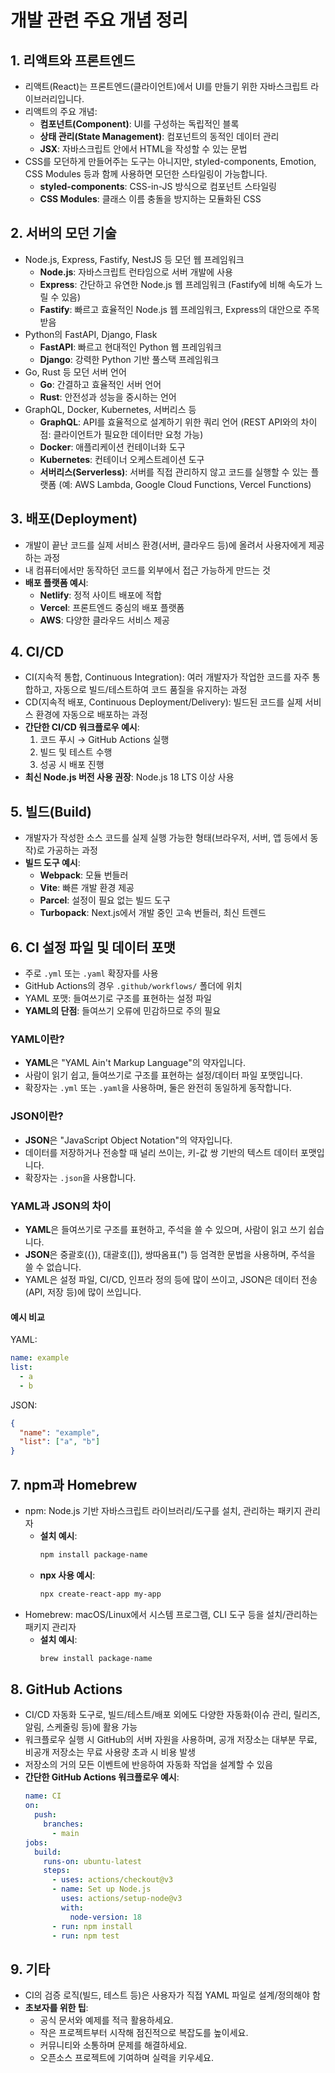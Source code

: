 # 개발 관련 주요 개념 정리

## 1. 리액트와 프론트엔드
- 리액트(React)는 프론트엔드(클라이언트)에서 UI를 만들기 위한 자바스크립트 라이브러리입니다.
- 리액트의 주요 개념:
  - **컴포넌트(Component)**: UI를 구성하는 독립적인 블록
  - **상태 관리(State Management)**: 컴포넌트의 동적인 데이터 관리
  - **JSX**: 자바스크립트 안에서 HTML을 작성할 수 있는 문법
- CSS를 모던하게 만들어주는 도구는 아니지만, styled-components, Emotion, CSS Modules 등과 함께 사용하면 모던한 스타일링이 가능합니다.
  - **styled-components**: CSS-in-JS 방식으로 컴포넌트 스타일링
  - **CSS Modules**: 클래스 이름 충돌을 방지하는 모듈화된 CSS

## 2. 서버의 모던 기술
- Node.js, Express, Fastify, NestJS 등 모던 웹 프레임워크
  - **Node.js**: 자바스크립트 런타임으로 서버 개발에 사용
  - **Express**: 간단하고 유연한 Node.js 웹 프레임워크 (Fastify에 비해 속도가 느릴 수 있음)
  - **Fastify**: 빠르고 효율적인 Node.js 웹 프레임워크, Express의 대안으로 주목받음
- Python의 FastAPI, Django, Flask
  - **FastAPI**: 빠르고 현대적인 Python 웹 프레임워크
  - **Django**: 강력한 Python 기반 풀스택 프레임워크
- Go, Rust 등 모던 서버 언어
  - **Go**: 간결하고 효율적인 서버 언어
  - **Rust**: 안전성과 성능을 중시하는 언어
- GraphQL, Docker, Kubernetes, 서버리스 등
  - **GraphQL**: API를 효율적으로 설계하기 위한 쿼리 언어 (REST API와의 차이점: 클라이언트가 필요한 데이터만 요청 가능)
  - **Docker**: 애플리케이션 컨테이너화 도구
  - **Kubernetes**: 컨테이너 오케스트레이션 도구
  - **서버리스(Serverless)**: 서버를 직접 관리하지 않고 코드를 실행할 수 있는 플랫폼 (예: AWS Lambda, Google Cloud Functions, Vercel Functions)

## 3. 배포(Deployment)
- 개발이 끝난 코드를 실제 서비스 환경(서버, 클라우드 등)에 올려서 사용자에게 제공하는 과정
- 내 컴퓨터에서만 동작하던 코드를 외부에서 접근 가능하게 만드는 것
- **배포 플랫폼 예시**:
  - **Netlify**: 정적 사이트 배포에 적합
  - **Vercel**: 프론트엔드 중심의 배포 플랫폼
  - **AWS**: 다양한 클라우드 서비스 제공

## 4. CI/CD
- CI(지속적 통합, Continuous Integration): 여러 개발자가 작업한 코드를 자주 통합하고, 자동으로 빌드/테스트하여 코드 품질을 유지하는 과정
- CD(지속적 배포, Continuous Deployment/Delivery): 빌드된 코드를 실제 서비스 환경에 자동으로 배포하는 과정
- **간단한 CI/CD 워크플로우 예시**:
  1. 코드 푸시 → GitHub Actions 실행
  2. 빌드 및 테스트 수행
  3. 성공 시 배포 진행
- **최신 Node.js 버전 사용 권장**: Node.js 18 LTS 이상 사용

## 5. 빌드(Build)
- 개발자가 작성한 소스 코드를 실제 실행 가능한 형태(브라우저, 서버, 앱 등에서 동작)로 가공하는 과정
- **빌드 도구 예시**:
  - **Webpack**: 모듈 번들러
  - **Vite**: 빠른 개발 환경 제공
  - **Parcel**: 설정이 필요 없는 빌드 도구
  - **Turbopack**: Next.js에서 개발 중인 고속 번들러, 최신 트렌드

## 6. CI 설정 파일 및 데이터 포맷
- 주로 `.yml` 또는 `.yaml` 확장자를 사용
- GitHub Actions의 경우 `.github/workflows/` 폴더에 위치
- YAML 포맷: 들여쓰기로 구조를 표현하는 설정 파일
- **YAML의 단점**: 들여쓰기 오류에 민감하므로 주의 필요

### YAML이란?
- **YAML**은 "YAML Ain't Markup Language"의 약자입니다.
- 사람이 읽기 쉽고, 들여쓰기로 구조를 표현하는 설정/데이터 파일 포맷입니다.
- 확장자는 `.yml` 또는 `.yaml`을 사용하며, 둘은 완전히 동일하게 동작합니다.

### JSON이란?
- **JSON**은 "JavaScript Object Notation"의 약자입니다.
- 데이터를 저장하거나 전송할 때 널리 쓰이는, 키-값 쌍 기반의 텍스트 데이터 포맷입니다.
- 확장자는 `.json`을 사용합니다.

### YAML과 JSON의 차이
- **YAML**은 들여쓰기로 구조를 표현하고, 주석을 쓸 수 있으며, 사람이 읽고 쓰기 쉽습니다.
- **JSON**은 중괄호({}), 대괄호([]), 쌍따옴표(") 등 엄격한 문법을 사용하며, 주석을 쓸 수 없습니다.
- YAML은 설정 파일, CI/CD, 인프라 정의 등에 많이 쓰이고, JSON은 데이터 전송(API, 저장 등)에 많이 쓰입니다.

#### 예시 비교
YAML:
```yaml
name: example
list:
  - a
  - b
```
JSON:
```json
{
  "name": "example",
  "list": ["a", "b"]
}
```
## 7. npm과 Homebrew
- npm: Node.js 기반 자바스크립트 라이브러리/도구를 설치, 관리하는 패키지 관리자
  - **설치 예시**:
    ```bash
    npm install package-name
    ```
  - **npx 사용 예시**:
    ```bash
    npx create-react-app my-app
    ```
- Homebrew: macOS/Linux에서 시스템 프로그램, CLI 도구 등을 설치/관리하는 패키지 관리자
  - **설치 예시**:
    ```bash
    brew install package-name
    ```

## 8. GitHub Actions
- CI/CD 자동화 도구로, 빌드/테스트/배포 외에도 다양한 자동화(이슈 관리, 릴리즈, 알림, 스케줄링 등)에 활용 가능
- 워크플로우 실행 시 GitHub의 서버 자원을 사용하며, 공개 저장소는 대부분 무료, 비공개 저장소는 무료 사용량 초과 시 비용 발생
- 저장소의 거의 모든 이벤트에 반응하여 자동화 작업을 설계할 수 있음
- **간단한 GitHub Actions 워크플로우 예시**:
  ```yaml
  name: CI
  on:
    push:
      branches:
        - main
  jobs:
    build:
      runs-on: ubuntu-latest
      steps:
        - uses: actions/checkout@v3
        - name: Set up Node.js
          uses: actions/setup-node@v3
          with:
            node-version: 18
        - run: npm install
        - run: npm test
  ```

## 9. 기타
- CI의 검증 로직(빌드, 테스트 등)은 사용자가 직접 YAML 파일로 설계/정의해야 함
- **초보자를 위한 팁**:
  - 공식 문서와 예제를 적극 활용하세요.
  - 작은 프로젝트부터 시작해 점진적으로 복잡도를 높이세요.
  - 커뮤니티와 소통하며 문제를 해결하세요.
  - 오픈소스 프로젝트에 기여하며 실력을 키우세요.
